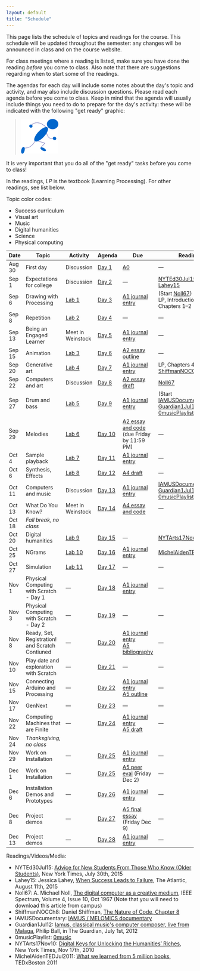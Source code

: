 ```yaml
---
layout: default
title: "Schedule"
---
```


This page lists the schedule of topics and readings for the course.  This schedule will be updated throughout the semester: any changes will be announced in class and on the course website.

For class meetings where a reading is listed, make sure you have done the reading *before* you come to class.  Also note that there are suggestions regarding when to start some of the readings.

The agendas for each day will include some notes about the day's topic and activity, and may also include discussion questions.  Please read each agenda before you come to class.  Keep in mind that the agenda will usually include things you need to do to prepare for the day's activity: these will be indicated with the following "get ready" graphic:

> <a href="https://www.youtube.com/watch?v=J8Ofr0IKiZg"><img src="agenda/img/getready.png" alt="Get ready!"></a>

It is very important that you do all of the "get ready" tasks before you come to class!

In the readings, *LP* is the textbook (Learning Processing).  For other readings, see list below.

Topic color codes:

* <span class="topic-sc"></span> Success curriculum
* <span class="topic-art"></span> Visual art
* <span class="topic-mus"></span> Music
* <span class="topic-hum"></span> Digital humanities
* <span class="topic-sci"></span> Science
* <span class="topic-phy"></span> Physical computing

Date | Topic | Activity | Agenda | Due | Reading
---- | ----- | -------- | -------| --- | -------
Aug 30 | <span class="topic-sc"></span> First day | Discussion | [Day 1](agenda/day01.html) | [A0](assign/assign00.html) | &mdash;
Sep 1 | <span class="topic-sc"></span> Expectations for college | Discussion | [Day 2](agenda/day02.html) | &mdash; | [NYTEd30Jul15](http://www.nytimes.com/2015/08/02/education/edlife/advice-for-new-students-from-those-who-know-old-students.html), [Lahey15](http://www.theatlantic.com/education/archive/2015/08/when-success-leads-to-failure/400925/)
Sep 6 | <span class="topic-art"></span> Drawing with Processing | [Lab 1](labs/lab01.html) | [Day 3](agenda/day03.html) | [A1 journal entry](assign/assign01.html) | (Start [Noll67](http://ieeexplore.ieee.org/xpl/articleDetails.jsp?arnumber=5217127))<br> LP, Introduction, Chapters 1&ndash;2
Sep 8 | <span class="topic-art"></span> Repetition | [Lab 2](labs/lab02.html) | [Day 4](agenda/day04.html) | &mdash; | &mdash;
Sep 13 | <span class="topic-sc"></span> Being an Engaged Learner | Meet in Weinstock | [Day 5](agenda/day05.html) | [A1 journal entry](assign/assign01.html) | &mdash; 
Sep 15 | <span class="topic-art"></span> Animation | [Lab 3](labs/lab03.html) | [Day 6](agenda/day06.html) | [A2 essay outline](assign/assign02.html) | &mdash;
Sep 20 | <span class="topic-art"></span> Generative art | [Lab 4](labs/lab04.html) | [Day 7](agenda/day07.html) | [A1 journal entry](assign/assign01.html) | LP, Chapters 4&ndash;5<br>[ShiffmanNOCCh8](http://natureofcode.com/book/chapter-8-fractals/)
Sep 22 | <span class="topic-art"></span> Computers and art | Discussion | [Day 8](agenda/day08.html) | [A2 essay draft](assign/assign02.html) | [Noll67](http://ieeexplore.ieee.org/xpl/articleDetails.jsp?arnumber=5217127)
Sep 27 | <span class="topic-mus"></span> Drum and bass | [Lab 5](labs/lab05.html) | [Day 9](agenda/day09.html) | [A1 journal entry](assign/assign01.html) | (Start [IAMUSDocumentary](https://www.youtube.com/watch?v=ETGDbWvWCbM), [Guardian1Jul12](http://www.theguardian.com/music/2012/jul/01/iamus-computer-composes-classical-music), and [0musicPlaylist](https://www.youtube.com/watch?v=SxvV5zn7e9s))
Sep 29 | <span class="topic-mus"></span> Melodies | [Lab 6](labs/lab06.html) | [Day 10](agenda/day10.html) | [A2 essay and code](assign/assign02.html) (due Friday by 11:59 PM) | &mdash;
Oct 4 | <span class="topic-mus"></span> Sample playback | [Lab 7](labs/lab07.html) | [Day 11](agenda/day11.html) | [A1 journal entry](assign/assign01.html) | &mdash;
Oct 6 | <span class="topic-mus"></span> Synthesis, Effects | [Lab 8](labs/lab08.html) | [Day 12](agenda/day12.html) | [A4 draft](assign/assign04.html) | &mdash;
Oct 11 | <span class="topic-mus"></span> Computers and music  | Discussion | [Day 13](agenda/day13.html) | [A1 journal entry](assign/assign01.html) | [IAMUSDocumentary](https://www.youtube.com/watch?v=ETGDbWvWCbM), [Guardian1Jul12](http://www.theguardian.com/music/2012/jul/01/iamus-computer-composes-classical-music), and [0musicPlaylist](https://www.youtube.com/playlist?list=PLwUOBZdCYUCMjW1DKCQxqVJp3xmoh42e2)
Oct 13 | <span class="topic-sc"></span> What Do You Know? | Meet in Weinstock | [Day 14](agenda/day14.html) | [A4 essay and code](assign/assign04.html) | &mdash;
Oct 18 | *Fall break, no class*
Oct 20 | <span class="topic-hum"></span> Digital humanities | [Lab 9](labs/lab09.html) | [Day 15](agenda/day15.html) | &mdash; | [NYTArts17Nov10](http://www.nytimes.com/2010/11/17/arts/17digital.html)
Oct 25 | <span class="topic-hum"></span> NGrams | [Lab 10](labs/lab10.html) | [Day 16](agenda/day16.html) | [A1 journal entry](assign/assign01.html) | [MichelAidenTEDJul2011](https://www.ted.com/talks/what_we_learned_from_5_million_books?language=en#t-512521)
Oct 27 | <span class="topic-sci"></span> Simulation | [Lab 11](labs/lab11.html) | [Day 17](agenda/day17.html) | &mdash; | &mdash;
Nov 1 | <span class="topic-phy"></span> Physical Computing with Scratch - Day 1 | &mdash; | [Day 18](agenda/day18.html) | [A1 journal entry](assign/assign01.html) | &mdash;
Nov 3 | <span class="topic-phy"></span> Physical Computing with Scratch - Day 2 | &mdash; | [Day 19](agenda/day19.html) | &mdash; | &mdash;
Nov 8 | <span class="topic-sc"></span> Ready, Set, Registration! and Scratch Contiuned| &mdash; | [Day 20](agenda/day20.html) | [A1 journal entry](assign/assign01.html)<br>[A5 bibliography](assign/assign05.html) | &mdash;
Nov 10 | <span class="topic-phy"></span> Play date and exploration with Scratch | &mdash; | [Day 21](agenda/day21.html) | &mdash; | &mdash;
Nov 15 | <span class="topic-phy"></span> Connecting Arduino and Processing | &mdash; | [Day 22](agenda/day22.html) | [A1 journal entry](assign/assign01.html)<br>[A5 outline](assign/assign05.html) | &mdash;
Nov 17 | <span class="topic-sc"></span> GenNext | &mdash; | [Day 23](agenda/day23.html) | &mdash; | &mdash;
Nov 22 | <span class="topic-phy"></span>  Computing Machines that are Finite | &mdash; | [Day 24](agenda/day24.html) | [A1 journal entry](assign/assign01.html)<br>[A5 draft](assign/assign05.html) | &mdash;
Nov 24 | *Thanksgiving, no class*
Nov 29 | <span class="topic-phy"></span> Work on Installation | &mdash; | [Day 25](agenda/day25.html) | [A1 journal entry](assign/assign01.html) | &mdash;
Dec 1 | <span class="topic-phy"></span> Work on Installation | &mdash; | [Day 25](agenda/day25.html) | [A5 peer eval](assign/assign05.html) (Friday Dec 2) | &mdash;
Dec 6 | <span class="topic-phy"></span> Installation Demos and Prototypes | &mdash; | [Day 26](agenda/day26.html) | [A1 journal entry](assign/assign01.html) | &mdash;
Dec 8 | Project demos | &mdash; | [Day 27](agenda/day27.html) | [A5 final essay](assign/assign05.html) (Friday Dec 9) | &mdash;
Dec 13 | Project demos | &mdash; | [Day 28](agenda/day28.html) | [A1 journal entry](assign/assign01.html) | &mdash;

Readings/Videos/Media:

* NYTEd30Jul15: [Advice for New Students From Those Who Know (Older Students)](http://www.nytimes.com/2015/08/02/education/edlife/advice-for-new-students-from-those-who-know-old-students.html), New York Times, July 30th, 2015
* Lahey15: Jessica Lahey, [When Success Leads to Failure](http://www.theatlantic.com/education/archive/2015/08/when-success-leads-to-failure/400925/), The Atlantic, August 11th, 2015
* Noll67: A. Michael Noll, [The digital computer as a creative medium](http://ieeexplore.ieee.org/xpl/articleDetails.jsp?arnumber=5217127), IEEE Spectrum, Volume 4, Issue 10, Oct 1967 (Note that you will need to download this article from campus)
* ShiffmanNOCCh8: Daniel Shiffman, [The Nature of Code, Chapter 8](http://natureofcode.com/book/chapter-8-fractals/)
* IAMUSDocumentary: [IAMUS / MELOMICS documentary](https://www.youtube.com/watch?v=ETGDbWvWCbM)
* Guardian1Jul12: [Iamus, classical music's computer composer, live from Malaga](http://www.theguardian.com/music/2012/jul/01/iamus-computer-composes-classical-music), Philip Ball, in The Guardian, July 1st, 2012
* 0musicPlaylist: [0music](https://www.youtube.com/playlist?list=PLwUOBZdCYUCMjW1DKCQxqVJp3xmoh42e2)
* NYTArts17Nov10: [Digital Keys for Unlocking the Humanities’ Riches](http://www.nytimes.com/2010/11/17/arts/17digital.html), New York Times, Nov 17th, 2010
* MichelAidenTEDJul2011: [What we learned from 5 million books](https://www.ted.com/talks/what_we_learned_from_5_million_books?language=en#t-512521), TEDxBoston 2011

<!--
* GenNext: [Gen Next at York College](http://www.ycp.edu/academics/gen-next/)
* MakerMovement: [The Maker Movement](http://www.mitpressjournals.org/doi/pdf/10.1162/INOV_a_00135), Dale Dougherty, Innovations, Volume 7, Number 3, Summer 2012
* DIYRevolution: [The 'maker movement' creates D.I.Y. revolution](http://www.csmonitor.com/Technology/2014/0706/The-maker-movement-creates-D.I.Y.-revolution), Noelle Swan, The Christian Science Monitor, July 6, 2014
* MakingIt: [Making It: Pick up a spot welder and join the revolution](http://www.newyorker.com/magazine/2014/01/13/making-it-2), Evgeny Morozov, The New Yorker, January 13th, 2014
* FourEthicalIssues: [Four Ethical Issues of the Information Age](http://ycp.summon.serialssolutions.com/#!/search?bookMark=ePnHCXMwXV3NCsIwDC7iwSk-gZeCN6GHpl27HUUUH0DPpT_rQYYK7v0x6TYEzy0hlDZfkn5J1mzriZv9HEoNV1qwCqQB0eJVWlK-wxr06Bq1ms2lxICiYocLHh0vHG_f83HyHH9ljpL4VJhDivIjVcLfL-fb6SqmaQHiQV3PhAHwOZkArY6IoqHRKsUaOgoA25DAtoi1AfHc1CoGmWNuYl1n8FpB1l2nNmw3yp1tskt97yTZdksztfZ_qz5QMiIOH1dgkn68frsKt9G9x44RDj1tIlw7wOdilfoCnLJSKQ), Richard O. Mason, MIS Quarterly, Volume 10, Number 1, 1986. (You will need to be connected to the YCP network to access this article.)
-->

<!-- vim:set wrap: ­-->
<!-- vim:set linebreak: -->
<!-- vim:set nolist: -->
